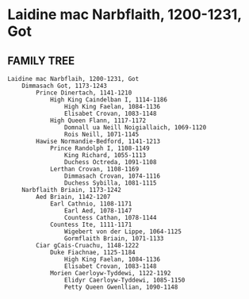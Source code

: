 # Laidine mac Narbflaith, 1200-1231, Got

## FAMILY TREE

	Laidine mac Narbflaih, 1200-1231, Got
		Dimmasach Got, 1173-1243
			Prince Dinertach, 1141-1210
				High King Caindelban I, 1114-1186
					High King Faelan, 1084-1136
	                Elisabet Crovan, 1083-1148
				High Queen Flann, 1117-1172
					Domnall ua Neill Noigiallaich, 1069-1120
	                Rois Neill, 1071-1145
			Hawise Normandie-Bedford, 1141-1213
				Prince Randolph I, 1108-1149
	                King Richard, 1055-1113
	                Duchess Octreda, 1091-1108
	            Lerthan Crovan, 1108-1169
	                Dimmasach Crovan, 1074-1116
	                Duchess Sybilla, 1081-1115
		Narbflaith Briain, 1173-1242
			Aed Briain, 1142-1207
	            Earl Cathnio, 1108-1171
	                Earl Aed, 1078-1147
	                Countess Cathan, 1078-1144
	            Countess Ite, 1111-1171
	                Wigebert von der Lippe, 1064-1125
	                Gormflaith Briain, 1071-1133
			Ciar gCais-Cruachu, 1148-1222
	            Duke Fiachnae, 1125-1184
	                High King Faelan, 1084-1136
	                Elisabet Crovan, 1083-1148
	            Morien Caerloyw-Tyddewi, 1122-1192
	                Elidyr Caerloyw-Tyddewi, 1085-1150
	                Petty Queen Gwenllian, 1090-1148
	
